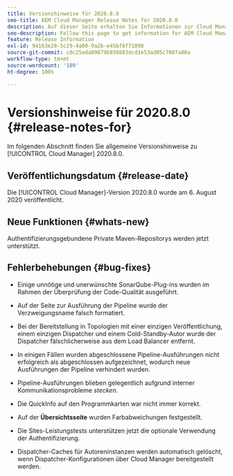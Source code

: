 ```yaml
---
title: Versionshinweise für 2020.8.0
seo-title: AEM Cloud Manager Release Notes for 2020.8.0
description: Auf dieser Seite erhalten Sie Informationen zur Cloud Manager-Version 2020.8.0.
seo-description: Follow this page to get information for AEM Cloud Manager Release 2020.8.0
feature: Release Information
exl-id: 94163e28-5c29-4a00-9a2b-e45bf6f71098
source-git-commit: c0c25ada09879b850883dcd1e53ad05c7087a80a
workflow-type: tm+mt
source-wordcount: '189'
ht-degree: 100%

---
```


# Versionshinweise für 2020.8.0 {#release-notes-for}

Im folgenden Abschnitt finden Sie allgemeine Versionshinweise zu [!UICONTROL Cloud Manager] 2020.8.0.

## Veröffentlichungsdatum {#release-date}

Die [!UICONTROL Cloud Manager]-Version 2020.8.0 wurde am 6. August 2020 veröffentlicht.

## Neue Funktionen {#whats-new}

Authentifizierungsgebundene Private Maven-Repositorys werden jetzt unterstützt.

## Fehlerbehebungen {#bug-fixes}

* Einige unnötige und unerwünschte SonarQube-Plug-ins wurden im Rahmen der Überprüfung der Code-Qualität ausgeführt.

* Auf der Seite zur Ausführung der Pipeline wurde der Verzweigungsname falsch formatiert.

* Bei der Bereitstellung in Topologien mit einer einzigen Veröffentlichung, einem einzigen Dispatcher und einem Cold-Standby-Autor wurde der Dispatcher fälschlicherweise aus dem Load Balancer entfernt.

* In einigen Fällen wurden abgeschlossene Pipeline-Ausführungen nicht erfolgreich als abgeschlossen aufgezeichnet, wodurch neue Ausführungen der Pipeline verhindert wurden.

* Pipeline-Ausführungen blieben gelegentlich aufgrund interner Kommunikationsprobleme *stecken*.

* Die QuickInfo auf den Programmkarten war nicht immer korrekt.

* Auf der **Übersichtsseite** wurden Farbabweichungen festgestellt.

* Die Sites-Leistungstests unterstützen jetzt die optionale Verwendung der Authentifizierung.

* Dispatcher-Caches für Autoreninstanzen werden automatisch gelöscht, wenn Dispatcher-Konfigurationen über Cloud Manager bereitgestellt werden.
